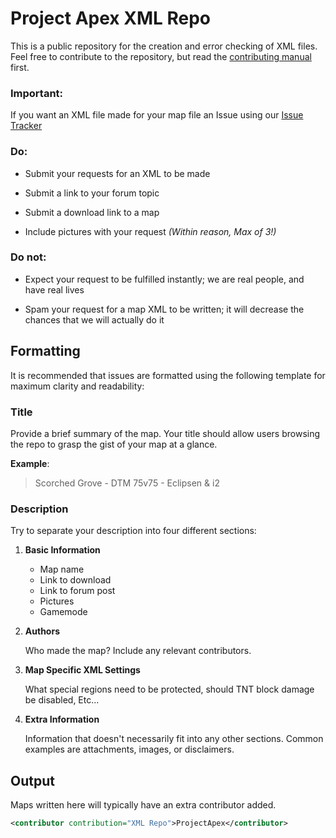 # Project Apex XML Repo

This is a public repository for the creation and error checking of XML files. Feel free to contribute to the repository, but read the [contributing manual](https://github.com/projectapex/XML-Repo/blob/master/CONTRIBUTING.md) first.

### Important:

If you want an XML file made for your map file an Issue using our [Issue Tracker][]

### Do:

-   Submit your requests for an XML to be made

-   Submit a link to your forum topic

-   Submit a download link to a map

-   Include pictures with your request *(Within reason, Max of 3!)*

### Do not:

-   Expect your request to be fulfilled instantly; we are real people, and have real lives

-   Spam your request for a map XML to be written; it will decrease the chances that we will actually do it

## Formatting

It is recommended that issues are formatted using the following template for maximum clarity and readability:

### Title

Provide a brief summary of the map. Your title should allow users browsing the repo to grasp the gist of your map at a glance.

**Example**:

> Scorched Grove - DTM 75v75 - Eclipsen & i2

### Description

Try to separate your description into four different sections:

1.  **Basic Information**

    - Map name
    - Link to download
    - Link to forum post
    - Pictures
    - Gamemode

2.  **Authors**

    Who made the map? Include any relevant contributors.
    
3.  **Map Specific XML Settings**
    
    What special regions need to be protected, should TNT block damage be disabled, Etc...

4.  **Extra Information**

    Information that doesn't necessarily fit into any other sections. Common examples are attachments, images, or disclaimers.

  [Issue Tracker]: https://github.com/projectapex/XML-Repo/issues/new
  
## Output

Maps written here will typically have an extra contributor added.
```xml
<contributor contribution="XML Repo">ProjectApex</contributor>
```
